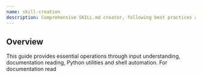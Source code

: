 ```yaml
---
name: skill-creation
description: Comprehensive SKILL.md creator, following best practices and documentation from anthropic.
---
```

## Overview

This guide provides essential operations through input understanding, documentation reading, Python utilities and shell automation. For documentation read 

